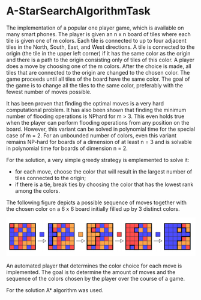 # A-StarSearchAlgorithmTask
The implementation of a popular one player game, which is available on many
smart phones. The player is given an n x n board of tiles where each tile is given one
of m colors. Each tile is connected to up to four adjacent tiles in the North, South, East,
and West directions. A tile is connected to the origin (the tile in the upper left corner) if
it has the same color as the origin and there is a path to the origin consisting only of tiles
of this color. A player does a move by choosing one of the m colors. After the choice is
made, all tiles that are connected to the origin are changed to the chosen color. The game
proceeds until all tiles of the board have the same color. The goal of the game is to
change all the tiles to the same color, preferably with the fewest number of moves
possible.

It has been proven that finding the optimal moves is a very hard computational problem.
It has also been shown that finding the minimum number of flooding operations is NPhard for m > 3. This even holds true when the player can perform flooding operations
from any position on the board. However, this variant can be solved in polynomial time
for the special case of m = 2. For an unbounded number of colors, even this variant
remains NP-hard for boards of a dimension of at least n = 3 and is solvable in polynomial
time for boards of dimension n = 2.

For the solution, a very simple greedy strategy is emplemented to solve it:
- for each move, choose the color that will result in the largest number of tiles connected to the origin;
- if there is a tie, break ties by choosing the color that has the lowest rank among the colors.

The following figure depicts a possible sequence of moves together with the chosen color on a 6 x 6 board initially filled up by 3 distinct colors.

![alt text](https://github.com/talgat-sabyrov/A-StarSearchAlgorithmTask/blob/master/Tiles.png)

An automated player that determines the color choice for each move is implemented. The goal is to determine the amount of moves and the sequence of the colors chosen by the player over the course of a game.

For the solution A* algorithm was used.
